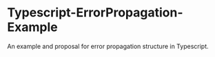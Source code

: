 # Typescript-ErrorPropagation-Example
An example and proposal for error propagation structure in Typescript.

